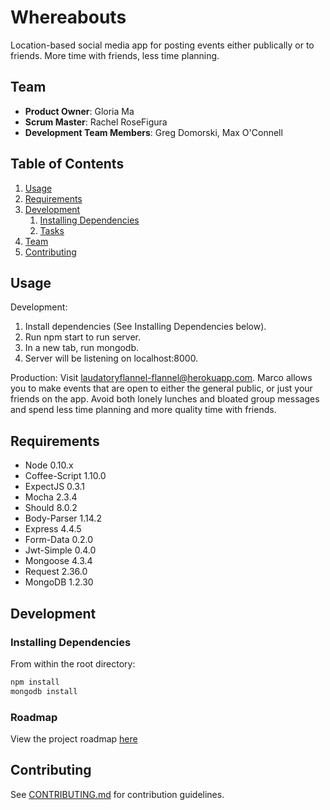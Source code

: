 # Whereabouts

Location-based social media app for posting events either publically or to friends.
More time with friends, less time planning. 

## Team

  - __Product Owner__: Gloria Ma
  - __Scrum Master__: Rachel RoseFigura
  - __Development Team Members__: Greg Domorski, Max O'Connell

## Table of Contents
1. [Usage](#Usage)
1. [Requirements](#requirements)
1. [Development](#development)
    1. [Installing Dependencies](#installing-dependencies)
    1. [Tasks](#tasks)
1. [Team](#team)
1. [Contributing](#contributing)

## Usage

Development:
1. Install dependencies (See Installing Dependencies below).
2. Run npm start to run server.
3. In a new tab, run mongodb.
4. Server will be listening on localhost:8000.

Production:
Visit laudatoryflannel-flannel@herokuapp.com. Marco allows you to make events that are open to either the general public, or just your friends on the app. Avoid both lonely lunches and bloated group messages and spend less time planning and more quality time with friends.

## Requirements

- Node 0.10.x
- Coffee-Script 1.10.0
- ExpectJS 0.3.1
- Mocha 2.3.4
- Should 8.0.2
- Body-Parser 1.14.2
- Express 4.4.5
- Form-Data 0.2.0
- Jwt-Simple 0.4.0
- Mongoose 4.3.4
- Request 2.36.0
- MongoDB 1.2.30

## Development

### Installing Dependencies

From within the root directory:

```sh
npm install
mongodb install
```

### Roadmap

View the project roadmap [here](https://github.com/laudatory-flannel/laudatory-flannel/issues)

## Contributing

See [CONTRIBUTING.md](CONTRIBUTING.md) for contribution guidelines.
